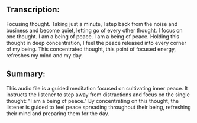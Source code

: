 ## Transcription:

Focusing thought. Taking just a minute, I step back from the noise and business and become quiet, letting go of every other thought. I focus on one thought. I am a being of peace. I am a being of peace. Holding this thought in deep concentration, I feel the peace released into every corner of my being. This concentrated thought, this point of focused energy, refreshes my mind and my day.

## Summary:

This audio file is a guided meditation focused on cultivating inner peace. It instructs the listener to step away from distractions and focus on the single thought: "I am a being of peace." By concentrating on this thought, the listener is guided to feel peace spreading throughout their being, refreshing their mind and preparing them for the day.

